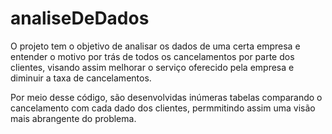 # analiseDeDados

O projeto tem o objetivo de analisar os dados de uma certa empresa e entender o motivo por trás de todos os cancelamentos por parte dos clientes, visando assim melhorar o serviço oferecido pela empresa e diminuir a taxa de cancelamentos.

Por meio desse código, são desenvolvidas inúmeras tabelas comparando o cancelamento com cada dado dos clientes, permmitindo assim uma visão mais abrangente do problema. 
